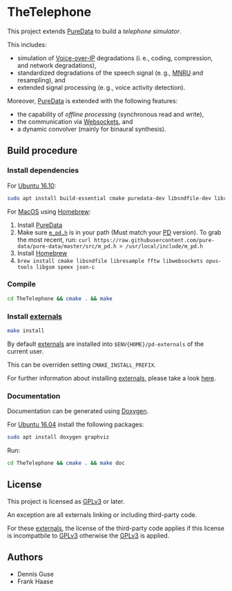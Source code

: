 TheTelephone
===

This project extends [PureData](https://puredata.info/) to build a _telephone simulator_.

This includes:

* simulation of [Voice-over-IP](https://en.wikipedia.org/wiki/Voice_over_IP) degradations (i.&thinsp;e., coding, compression, and network degradations),
* standardized degradations of the speech signal (e.&thinsp;g., [MNRU](https://en.wikipedia.org/wiki/Modulated_Noise_Reference_Unit) and resampling), and
* extended signal processing (e.&thinsp;g., voice activity detection).

Moreover, [PureData](https://puredata.info/) is extended with the following features:

* the capability of _offline processing_ (synchronous read and write),
* the communication via [Websockets](https://en.wikipedia.org/wiki/WebSocket), and
* a dynamic convolver (mainly for binaural synthesis).

Build procedure
---
### Install dependencies

For [Ubuntu 16.10](http://releases.ubuntu.com/16.10/):
```bash
sudo apt install build-essential cmake puredata-dev libsndfile-dev libresample-dev libfftw3-dev libwebsockets-dev libopus-dev libgsm1-dev libspeex-dev libspeexdsp-dev libjson-c-dev
```

For [MacOS](www.apple.com/macos/) using [Homebrew](http://brew.sh):

1. Install [PureData](https://puredata.info/docs/faq/macosx)
2. Make sure [`m_pd.h`](https://github.com/pure-data/pure-data/blob/master/src/m_pd.h) is in your path (Must match your [PD](https://puredata.info/) version). To grab the most recent, run: `curl https://raw.githubusercontent.com/pure-data/pure-data/master/src/m_pd.h > /usr/local/include/m_pd.h`
3. Install [Homebrew](http://brew.sh)
4. `brew install cmake libsndfile libresample fftw libwebsockets opus-tools libgsm speex json-c`

### Compile

```bash
cd TheTelephone && cmake . && make
```

### Install [__externals__](http://pdstatic.iem.at/externals-HOWTO/)

```bash
make install
```

By default [externals](http://pdstatic.iem.at/externals-HOWTO/) are installed into `$ENV{HOME}/pd-externals` of the current user.

This can be overriden setting `CMAKE_INSTALL_PREFIX`.

For further information about installing [externals](http://pdstatic.iem.at/externals-HOWTO/), please take a look [here](https://puredata.info/docs/faq/how-do-i-install-externals-and-help-files).

### Documentation

Documentation can be generated using [Doxygen](www.doxygen.org/).

For [Ubuntu 16.04](http://releases.ubuntu.com/16.04/) install the following packages:
```bash
sudo apt install doxygen graphviz
```

Run:
```bash
cd TheTelephone && cmake . && make doc
```

License
---
This project is licensed as [GPLv3](http://www.gnu.org/licenses/gpl-3.0.txt) or later.

An exception are all externals linking or including third-party code.

For these [externals](http://pdstatic.iem.at/externals-HOWTO/), the license of the third-party code applies if this license is incompatbile to [GPLv3](http://www.gnu.org/licenses/gpl-3.0.txt) otherwise the [GPLv3](http://www.gnu.org/licenses/gpl-3.0.txt) is applied.

Authors
---
* Dennis Guse
* Frank Haase
